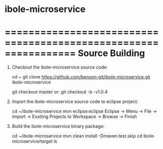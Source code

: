 # ibole-microservice


================================================================
Source Building
================================================================

1. Checkout the ibole-microservice source code:

    cd ~
    git clone https://github.com/benson-git/ibole-microservice.git ibole-microservice

    git checkout master
    or: git checkout -b -v1.0.4

2. Import the ibole-microservice source code to eclipse project:

    cd ~/ibole-microservice
    mvn eclipse:eclipse
    Eclipse -> Menu -> File -> Import -> Exsiting Projects to Workspace -> Browse -> Finish

3. Build the ibole-microservice binary package:

    cd ~/ibole-microservice
    mvn clean install -Dmaven.test.skip
    cd ibole-microservice/target
    ls
